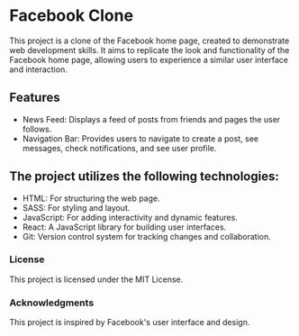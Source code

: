 # Facebook Clone
This project is a clone of the Facebook home page, created to demonstrate web development skills. It aims to replicate the look and functionality of the Facebook home page, allowing users to experience a similar user interface and interaction.

## Features
- News Feed: Displays a feed of posts from friends and pages the user follows.
- Navigation Bar: Provides users to navigate to create a post, see messages, check notifications, and see user profile.

## The project utilizes the following technologies:

- HTML: For structuring the web page.
- SASS: For styling and layout.
- JavaScript: For adding interactivity and dynamic features.
- React: A JavaScript library for building user interfaces.
- Git: Version control system for tracking changes and collaboration.

### License
This project is licensed under the MIT License.

### Acknowledgments
This project is inspired by Facebook's user interface and design.

